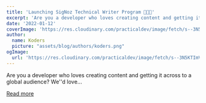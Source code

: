 ```yaml
---
title: 'Launching SigNoz Technical Writer Program 🧑‍💻🥳'
excerpt: 'Are you a developer who loves creating content and getting it across to a global audience? We''d love...'
date: '2022-01-12'
coverImage: 'https://res.cloudinary.com/practicaldev/image/fetch/s--3N5KTImV--/c_imagga_scale,f_auto,fl_progressive,h_420,q_auto,w_1000/https://dev-to-uploads.s3.amazonaws.com/uploads/articles/469phnh50uai3qwdajak.png'
author:
  name: Koders
  picture: "assets/blog/authors/koders.png"
ogImage:
  url: 'https://res.cloudinary.com/practicaldev/image/fetch/s--3N5KTImV--/c_imagga_scale,f_auto,fl_progressive,h_420,q_auto,w_1000/https://dev-to-uploads.s3.amazonaws.com/uploads/articles/469phnh50uai3qwdajak.png'
---
```


Are you a developer who loves creating content and getting it across to a global audience? We''d love...

[Read more](https://dev.to/signoz/launching-signoz-technical-writer-program-hmi)
